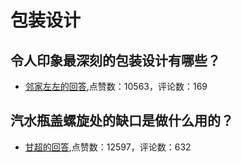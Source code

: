 #  包装设计 
## 令人印象最深刻的包装设计有哪些？
- [邻家左左的回答](https://www.zhihu.com/question/20787836/answer/24705162),点赞数：10563，评论数：169
## 汽水瓶盖螺旋处的缺口是做什么用的？
- [甘超的回答](https://www.zhihu.com/question/28780536/answer/52687100),点赞数：12597，评论数：632
